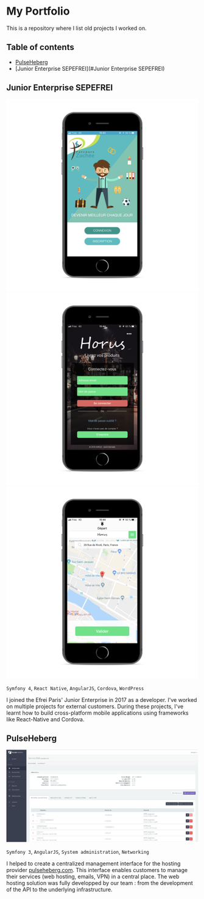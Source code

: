 # My Portfolio

This is a repository where I list old projects I worked on.

## Table of contents

* [PulseHeberg](#pulseheberg)
* [Junior Enterprise SEPEFREI](#Junior Enterprise SEPEFREI)

## Junior Enterprise SEPEFREI

![SEPEFREI Horus](img/zachee.png)
![SEPEFREI Horus](img/horus_1.png)
![SEPEFREI Horus](img/horus_2.png)

`Symfony 4`, `React Native`, `AngularJS`, `Cordova`, `WordPress`

I joined the Efrei Paris' Junior Enterprise in 2017 as a developer. I've worked on multiple projects for external customers.
During these projects, I've learnt how to build cross-platform mobile applications using frameworks like React-Native and Cordova.

## PulseHeberg

![PulseHeberg](img/pulseheberg.jpg)

`Symfony 3`, `AngularJS`, `System administration`, `Networking`

I helped to create a centralized management interface for the hosting provider [pulseheberg.com](https://pulseheberg.com).
This interface enables customers to manage their services (web hosting, emails, VPN) in a central place.
The web hosting solution was fully developped by our team : from the development of the API to the underlying infrastructure.

